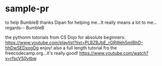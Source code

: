 # sample-pr
to help BumbleB
        thanks Dipan for helping me...It really means a lot to me...
                      regards-- BumbleB


the pythonm tutorials from CS Dojo for absolute beginners:
https://www.youtube.com/playlist?list=PLBZBJbE_rGRWeh5mIBhD-hhDwSEDxogDg
enjoy!
also a full length tutorial fro the freecodecamp.org...it's really good!
https://www.youtube.com/watch?v=rfscVS0vtbw
